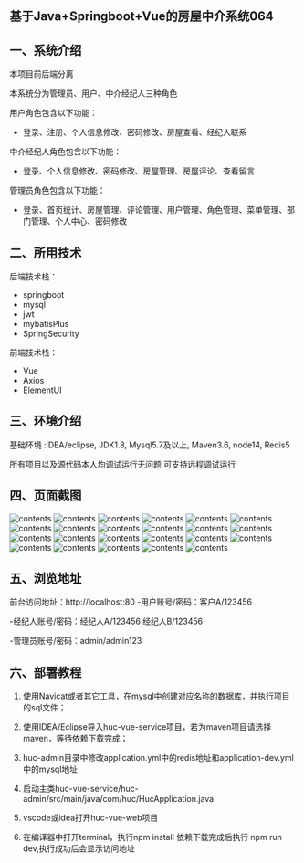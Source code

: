 ## 基于Java+Springboot+Vue的房屋中介系统064

## 一、系统介绍
本项目前后端分离

本系统分为管理员、用户、中介经纪人三种角色

用户角色包含以下功能：
- 登录、注册、个人信息修改、密码修改、房屋查看、经纪人联系

中介经纪人角色包含以下功能：
- 登录、个人信息修改、密码修改、房屋管理、房屋评论、查看留言

管理员角色包含以下功能：
- 登录、首页统计、房屋管理、评论管理、用户管理、角色管理、菜单管理、部门管理、个人中心、密码修改


## 二、所用技术

后端技术栈：

- springboot
- mysql
- jwt
- mybatisPlus
- SpringSecurity

前端技术栈：

- Vue
- Axios
- ElementUI

## 三、环境介绍

基础环境 :IDEA/eclipse, JDK1.8, Mysql5.7及以上, Maven3.6, node14, Redis5

所有项目以及源代码本人均调试运行无问题 可支持远程调试运行

## 四、页面截图
![contents](./picture/picture1.png)
![contents](./picture/picture2.png)
![contents](./picture/picture3.png)
![contents](./picture/picture4.png)
![contents](./picture/picture5.png)
![contents](./picture/picture6.png)
![contents](./picture/picture7.png)
![contents](./picture/picture8.png)
![contents](./picture/picture9.png)
![contents](./picture/picture10.png)
![contents](./picture/picture11.png)
![contents](./picture/picture12.png)
![contents](./picture/picture13.png)
![contents](./picture/picture14.png)
![contents](./picture/picture15.png)
![contents](./picture/picture16.png)
![contents](./picture/picture17.png)
![contents](./picture/picture18.png)
![contents](./picture/picture19.png)
![contents](./picture/picture20.png)
![contents](./picture/picture21.png)
![contents](./picture/picture22.png)
![contents](./picture/picture23.png)

## 五、浏览地址
前台访问地址：http://localhost:80
-用户账号/密码：客户A/123456

-经纪人账号/密码：经纪人A/123456   经纪人B/123456

-管理员账号/密码：admin/admin123

## 六、部署教程

1. 使用Navicat或者其它工具，在mysql中创建对应名称的数据库，并执行项目的sql文件；

2. 使用IDEA/Eclipse导入huc-vue-service项目，若为maven项目请选择maven，等待依赖下载完成；

3. huc-admin目录中修改application.yml中的redis地址和application-dev.yml中的mysql地址

4. 启动主类huc-vue-service/huc-admin/src/main/java/com/huc/HucApplication.java

5. vscode或idea打开huc-vue-web项目

6. 在编译器中打开terminal，执行npm install 依赖下载完成后执行 npm run dev,执行成功后会显示访问地址



